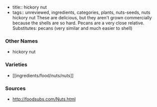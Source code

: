 - title:: hickory nut
- tags:: unreviewed, ingredients, categories, plants, nuts-seeds, nuts
hickory nut These are delicious, but they aren't grown commercially because the shells are so hard. Pecans are a very close relative. Substitutes: pecans (very similar and much easier to shell)

### Other Names

* hickory nut

### Varieties

* [[ingredients/food/nuts/nuts]]

### Sources
* http://foodsubs.com/Nuts.html
